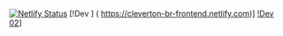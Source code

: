 

[![Netlify Status](https://api.netlify.com/api/v1/badges/58d0c18b-5d48-4347-bf47-1fb6c8b57043/deploy-status)](https://app.netlify.com/sites/cleverton-br-frontend/deploys) [!Dev ]   ( https://cleverton-br-frontend.netlify.com)]    [!Dev 02](https://premiumwebclever.github.io/FullStackJoinville/)]






